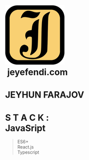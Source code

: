 # [![Logo](https://github.com/jeyefendi/jeyefendi/blob/main/public/logo192.png)](https://jeyefendi.com)<br> jeyefendi.com<br>
# JEYHUN FARAJOV
# S T A C K : <br>JavaSript
>ES6+<br>
>React.js<br>
>Typescript<br>


